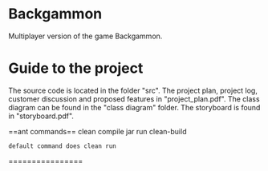Backgammon
==========

Multiplayer version of the game Backgammon.

Guide to the project
====================

The source code is located in the folder "src".
The project plan, project log, customer discussion and proposed 
features in "project_plan.pdf".
The class diagram can be found in the "class diagram" folder.
The storyboard is found in "storyboard.pdf".

==ant commands==
	clean
	compile
	jar
	run
	clean-build
	
	default command does clean run
================
